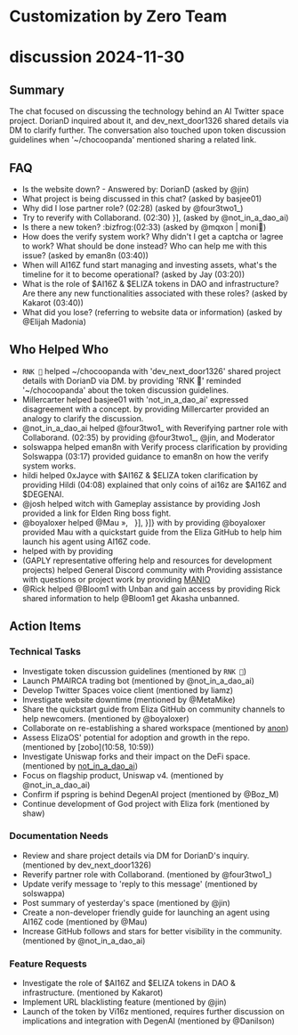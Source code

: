 # Customization by Zero Team

# discussion 2024-11-30

## Summary
The chat focused on discussing the technology behind an AI Twitter space project. DorianD inquired about it, and dev_next_door1326 shared details via DM to clarify further. The conversation also touched upon token discussion guidelines when '~/chocoopanda' mentioned sharing a related link.

## FAQ
- Is the website down? - Answered by: DorianD (asked by @jin)
- What project is being discussed in this chat? (asked by basjee01)
- Why did I lose partner role? (02:28) (asked by @four3two1_)
- Try to reverify with Collaborand. (02:30) }],    (asked by @not_in_a_dao_ai)
- Is there a new token? :bizfrog:(02:33) (asked by @mqxon | moni🧙)
- How does the verify system work? Why didn't I get a captcha or !agree to work? What should be done instead? Who can help me with this issue? (asked by eman8n (03:40))
- When will AI16Z fund start managing and investing assets, what's the timeline for it to become operational? (asked by Jay (03:20))
- What is the role of $AI16Z & $ELIZA tokens in DAO and infrastructure? Are there any new functionalities associated with these roles? (asked by Kakarot (03:40))
- What did you lose? (referring to website data or information) (asked by @Elijah Madonia)

## Who Helped Who
- `RNK 🪽` helped ~/chocoopanda with 'dev_next_door1326' shared project details with DorianD via DM. by providing 'RNK 🪽' reminded '~/chocoopanda' about the token discussion guidelines.
- Millercarter helped basjee01 with 'not_in_a_dao_ai' expressed disagreement with a concept. by providing Millercarter provided an analogy to clarify the discussion.
- @not_in_a_dao_ai helped @four3two1_ with Reverifying partner role with Collaborand. (02:35) by providing @four3two1_, @jin, and Moderator
- solswappa helped eman8n with Verify process clarification by providing Solswappa (03:17) provided guidance to eman8n on how the verify system works.
- hildi helped 0xJayce with $AI16Z & $ELIZA token clarification by providing Hildi (04:08) explained that only coins of ai16z are $AI16Z and $DEGENAI.
- @josh helped witch with Gameplay assistance by providing Josh provided a link for Elden Ring boss fight.
- @boyaloxer helped @Mau »,   }],   }]} with  by providing @boyaloxer provided Mau with a quickstart guide from the Eliza GitHub to help him launch his agent using AI16Z code.
-  helped  with  by providing 
- (GAPLY representative offering help and resources for development projects) helped General Discord community with Providing assistance with questions or project work by providing [MANIO](10:55)
- @Rick helped @Bloom1 with Unban and gain access by providing Rick shared information to help @Bloom1 get Akasha unbanned.

## Action Items

### Technical Tasks
- Investigate token discussion guidelines (mentioned by `RNK 🪽`)
- Launch PMAIRCA trading bot (mentioned by @not_in_a_dao_ai)
- Develop Twitter Spaces voice client (mentioned by liamz)
- Investigate website downtime (mentioned by @MetaMike)
- Share the quickstart guide from Eliza GitHub on community channels to help newcomers. (mentioned by @boyaloxer)
- Collaborate on re-establishing a shared workspace (mentioned by [anon](10:51))
- Assess ElizaOS' potential for adoption and growth in the repo. (mentioned by [zobo](10:58, 10:59))
- Investigate Uniswap forks and their impact on the DeFi space. (mentioned by [not_in_a_dao_ai](11:02))
- Focus on flagship product, Uniswap v4. (mentioned by @not_in_a_dao_ai)
- Confirm if pspring is behind DegenAI project (mentioned by @Boz_M)
- Continue development of God project with Eliza fork (mentioned by shaw)

### Documentation Needs
- Review and share project details via DM for DorianD's inquiry. (mentioned by dev_next_door1326)
- Reverify partner role with Collaborand. (mentioned by @four3two1_)
- Update verify message to 'reply to this message' (mentioned by solswappa)
- Post summary of yesterday's space (mentioned by @jin)
- Create a non-developer friendly guide for launching an agent using AI16Z code (mentioned by @Mau)
- Increase GitHub follows and stars for better visibility in the community. (mentioned by @not_in_a_dao_ai)

### Feature Requests
- Investigate the role of $AI16Z and $ELIZA tokens in DAO & infrastructure. (mentioned by Kakarot)
- Implement URL blacklisting feature (mentioned by @jin)
- Launch of the token by Vi16z mentioned, requires further discussion on implications and integration with DegenAI (mentioned by @Danilson)
